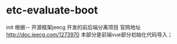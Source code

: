 # etc-evaluate-boot
init 根据-- 开源框架jeecg 开发的前后端分离项目 官网地址 http://doc.jeecg.com/1273970 本部分是前端vue部分初始化代码导入；
